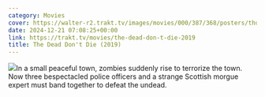 ```yaml
---
category: Movies
cover: https://walter-r2.trakt.tv/images/movies/000/387/368/posters/thumb/b722967d01.jpg.webp
date: 2024-12-21 07:08:25+00:00
link: https://trakt.tv/movies/the-dead-don-t-die-2019
title: The Dead Don't Die (2019)
---
```


![](https://walter-r2.trakt.tv/images/movies/000/387/368/fanarts/thumb/3e63484d3d.jpg)In a small peaceful town, zombies suddenly rise to terrorize the town. Now three bespectacled police officers and a strange Scottish morgue expert must band together to defeat the undead.
